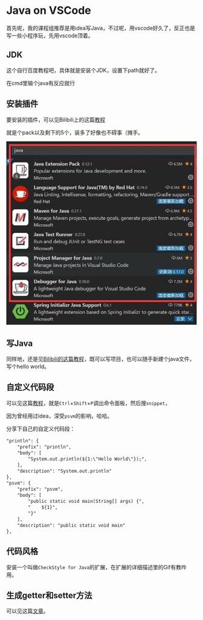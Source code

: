 # Java on VSCode

首先呢，我的课程组推荐是用idea写Java，不过呢，用vscode好久了，反正也是写一些小程序玩，先用vscode顶着。

## JDK

这个自行百度教程吧，具体就是安装个JDK，设置下path就好了。

在cmd里输个java有反应就行

## 安装插件

要安装的插件，可以见Bilibili上的这篇[教程](https://www.bilibili.com/video/BV18z4y1X7Yf)

就是个pack以及剩下的5个，装多了好像也不碍事（摊手。

![要安装的扩展](/img/要安装的扩展.jpg)

## 写Java

同样地，还是见[Bilibili的这篇教程](https://www.bilibili.com/video/BV18z4y1X7Yf)，既可以写项目，也可以随手新建个java文件，写个hello world。

## 自定义代码段

可以见这篇[教程](https://www.cnblogs.com/dotnetcrazy/p/9950431.html)，就是`Ctrl`+`Shift`+`P`调出命令面板，然后搜`snippet`，

因为曾经用过idea，深受`psvm`的影响，哈哈。

分享下自己的自定义代码段：

```none
"println": {
	"prefix": "println",
	"body": [
		"System.out.println(${1:\"Hello World\"});",
	],
	"description": "System.out.println"
},
"psvm": {
	"prefix": "psvm",
	"body": [
		"public static void main(String[] args) {",
		"    ${1}",
		"}"
	],
	"description": "public static void main"
},
```

## 代码风格

安装一个叫做`CheckStyle for Java`的扩展，在扩展的详细描述里的Gif有教咋用。

## 生成getter和setter方法

可以见这篇[文章](https://blog.csdn.net/qq_41106844/article/details/106303295)。

